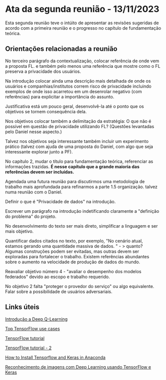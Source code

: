 # Ata da segunda reunião - 13/11/2023

Esta segunda reunião teve o intúito de apresentar as revisões sugeridas de acordo com a primeira reunião e o progresso no capítulo de fundamentação teórica.

## Orientações relacionadas a reunião 

No terceiro parágrafo da contextualização, colocar referência de onde vem a proposta FL. e também pelo menos uma referência que mostre como o FL preserva a privacidade dos usuários.

Na introdução colocar ainda uma descrição mais detalhada de onde os usuários e companhias/institutos correm risco de privacidade incluindo exemplos de onde isso acarretou em um desenrolar negativo (com referências) para explicitar a importância do assunto.

Justificativa está um pouco geral, desenvolvê-la até o ponto que os objetivos se tornem consequência dela.

Nos objetivos colocar também a delimitação da estratégia: O que não é possível em questão de privacidade utilizando FL? (Questões levantadas pelo Daniel nesse aspecto.)

Talvez nos objetivos seja interessante também incluir um experimento prático (talvez com ajuda de uma proposta do Daniel, com algo que seja interessante explorar junto a PF).

No capítulo 2, mudar o título para fundamentação teórica, referenciar as informações trazidas. **É nesse capítulo que a grande maioria das referências devem ser incluídas.**

Agendada uma futura reunião para discutirmos uma metodologia de trabalho mais aprofundada para refinarmos a parte 1.5 organização. talvez numa reunião com o Daniel.

Definir o que é "Privacidade de dados" na introdução.

Escrever um parágrafo na introdução indetificando claramente a "definição do problema" do projeto.

No desenvolvimento do texto ser mais direto, simplificar a linguagem e ser mais objetivo.

Quantificar dados citados no texto, por exemplo, "No cenário atual, estamos gerando uma quantidade massiva de dados. " - > quanto? Algumas construções podem ser evitadas, mas outras devem ser exploradas para fortalecer o trabalho. Existem referências abundantes sobre o aumento na velocidade de produção de dados do mundo.

Reavaliar objetivo número 4 - "avaliar o desempenho dos modelos federados" devido ao escopo e trabalho requerido.

No objetivo 2 falta "proteger o provedor do serviço" ou algo equivalente. Falar sobre a possibilidade de usuários adversariais.

## Links úteis

[Introdução a Deep Q-Learning](https://www.youtube.com/watch?v=-klDuFirYcw)

[Top TensorFlow use cases](https://101blockchains.com/top-tensorflow-use-cases/)

[TensorFlow tutorial](https://www.datacamp.com/tutorial/tensorflow-tutorial)

[TensorFlow tutorial - 2](https://machinelearningmastery.com/tensorflow-tutorial-deep-learning-with-tf-keras/)

[How to Install Tensorflow and Keras in Anaconda](https://www.youtube.com/watch?v=KsC8nF91JMA)

[Reconhecimento de imagens com Deep Learning usando TensorFlow e Keras](https://www.youtube.com/watch?v=7MItgjXU3_E)